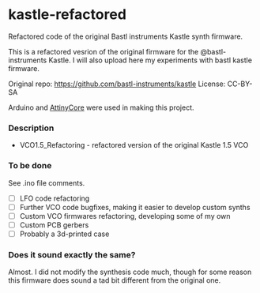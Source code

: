 # kastle-refactored
Refactored code of the original Bastl instruments Kastle synth firmware.


This is a refactored vesrion of the original firmware for the @bastl-instruments Kastle. I will also upload here my experiments with bastl kastle firmware.

Original repo: https://github.com/bastl-instruments/kastle
License: CC-BY-SA

Arduino and [AttinyCore](https://github.com/SpenceKonde/ATTinyCore) were used in making this project.

### Description
- VCO1.5_Refactoring - refactored version of the original Kastle 1.5 VCO

### To be done
See .ino file comments.

- [ ] LFO code refactoring
- [ ] Further VCO code bugfixes, making it easier to develop custom synths
- [ ] Custom VCO firmwares refactoring, developing some of my own
- [ ] Custom PCB gerbers
- [ ] Probably a 3d-printed case

### Does it sound exactly the same?
Almost. I did not modify the synthesis code much, though for some reason this firmware does sound a tad bit different from the original one. 
